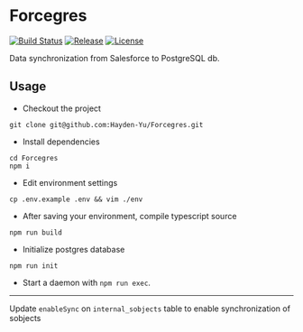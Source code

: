 # Forcegres

[![Build Status](https://travis-ci.org/Hayden-Yu/Forcegres.svg?branch=master)](https://travis-ci.org/Hayden-Yu/Forcegres)
[![Release](https://img.shields.io/github/v/release/Hayden-Yu/Forcegres.svg)](https://github.com/Hayden-Yu/Forcegres/releases)
[![License](https://img.shields.io/github/license/Hayden-Yu/Forcegres)](https://github.com/Hayden-Yu/Forcegres/blob/master/LICENSE)

Data synchronization from Salesforce to PostgreSQL db.

## Usage

* Checkout the project
```
git clone git@github.com:Hayden-Yu/Forcegres.git
```

* Install dependencies
```
cd Forcegres
npm i
```

* Edit environment settings
```
cp .env.example .env && vim ./env
```

* After saving your environment, compile typescript source
```
npm run build
```

* Initialize postgres database
```
npm run init
```

* Start a daemon with `npm run exec`. 

----

Update `enableSync` on `internal_sobjects` table to enable synchronization of sobjects
